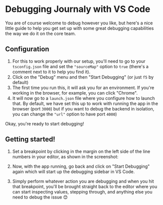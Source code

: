 # Debugging Journaly with VS Code

You are of course welcome to debug however you like, but here's a nice little guide to help you get set up with some great debugging capabilities the way we do it on the core team.

## Configuration

1. For this to work properly with our setup, you'll need to go to your `tsconfig.json` file and set the `"sourceMap"` option to `true` (there's a comment next to it to help you find it).
2. Click on the "Debug" menu and then "Start Debugging" (or just `f5` by default)
3. The first time you run this, it will ask you for an environment. If you're working in the browser, for example, you can click "Chrome".
4. It will now go to a `launch.json` file where you configure how to launch that. By default, we have set this up to work with running the app in the browser (port `3000`) but if you want to debug the backend in isolation, you can change the `"url"` option to have port `4000`)

Okay, you're ready to start debugging!

## Getting started!

1. Set a breakpoint by clicking in the margin on the left side of the line numbers in your editor, as shown in the screenshot:

2. Now, with the app running, go back and click on "Start Debugging" again which will start up the debugging sidebar in VS Code.
3. Simply perform whatever action you are debugging and when you hit that breakpoint, you'll be brought straight back to the editor where you can start inspecting values, stepping through, and anything else you need to debug the issue 😊

